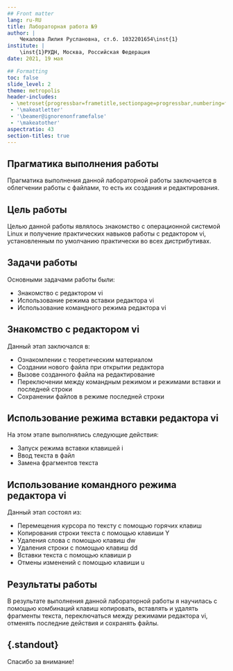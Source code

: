 ```yaml
---
## Front matter
lang: ru-RU
title: Лабораторная работа №9
author: |
	Чекалова Лилия Руслановна, ст.б. 1032201654\inst{1}
institute: |
	\inst{1}РУДН, Москва, Российская Федерация
date: 2021, 19 мая

## Formatting
toc: false
slide_level: 2
theme: metropolis
header-includes: 
 - \metroset{progressbar=frametitle,sectionpage=progressbar,numbering=fraction}
 - '\makeatletter'
 - '\beamer@ignorenonframefalse'
 - '\makeatother'
aspectratio: 43
section-titles: true
---
```


## Прагматика выполнения работы

Прагматика выполнения данной лабораторной работы заключается в облегчении работы с файлами, то есть их создания и редактирования.

## Цель работы

Целью данной работы являлось знакомство с операционной системой Linux и получение практических навыков работы с редактором vi, установленным по умолчанию практически во всех дистрибутивах.

## Задачи работы

Основными задачами работы были:

* Знакомство с редактором vi
* Использование режима вставки редактора vi
* Использование командного режима редактора vi

## Знакомство с редактором vi

Данный этап заключался в:

* Ознакомлении с теоретическим материалом
* Создании нового файла при открытии редактора
* Вызове созданного файла на редактирование
* Переключении между командным режимом и режимами вставки и последней строки
* Сохранении файлов в режиме последней строки

## Использование режима вставки редактора vi

На этом этапе выполнялись следующие действия:

* Запуск режима вставки клавишей i
* Ввод текста в файл
* Замена фрагментов текста

## Использование командного режима редактора vi

Данный этап состоял из:

* Перемещения курсора по тексту с помощью горячих клавиш
* Копирования строки текста с помощью клавиши Y
* Удаления слова с помощью клавиш dw
* Удаления строки с помощью клавиш dd
* Вставки текста с помощью клавиши p
* Отмены изменений с помощью клавиши u

## Результаты работы

В результате выполнения данной лабораторной работы я научилась с помощью комбинаций клавиш копировать, вставлять и удалять фрагменты текста, переключаться между режимами редактора vi, отменять последние действия и сохранять файлы. 

## {.standout}

Спасибо за внимание!

